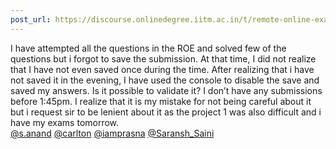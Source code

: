 ```yaml
---
post_url: https://discourse.onlinedegree.iitm.ac.in/t/remote-online-exam-tds-jan-2025/168832/84
---
```

I have attempted all the questions in the ROE and solved few of the questions but i forgot to save the submission. At that time, I did not realize that I have not even saved once during the time. After realizing that i have not saved it in the evening, I have used the console to disable the save and saved my answers. Is it possible to validate it? I don’t have any submissions before 1:45pm. I realize that it is my mistake for not being careful about it but i request sir to be lenient about it as the project 1 was also difficult and i have my exams tomorrow.  
[@s.anand](/u/s.anand) [@carlton](/u/carlton) [@iamprasna](/u/iamprasna) [@Saransh\_Saini](/u/saransh_saini)